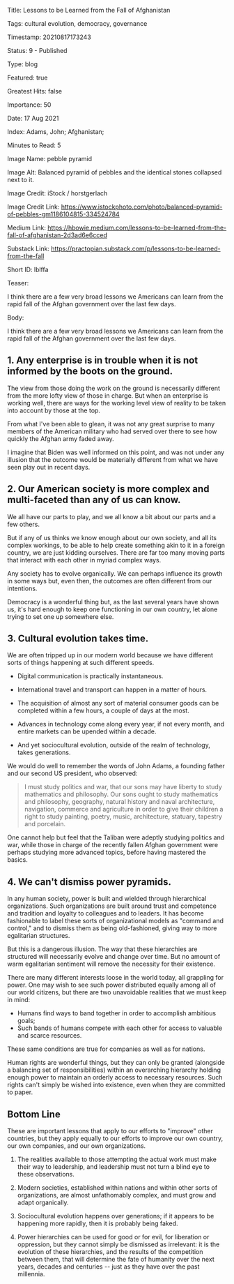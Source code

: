 Title:  Lessons to be Learned from the Fall of Afghanistan

Tags:   cultural evolution, democracy, governance

Timestamp: 20210817173243

Status: 9 - Published

Type:   blog

Featured: true

Greatest Hits: false

Importance: 50

Date:   17 Aug 2021

Index:  Adams, John; Afghanistan; 

Minutes to Read: 5

Image Name: pebble pyramid

Image Alt: Balanced pyramid of pebbles and the identical stones collapsed next to it.

Image Credit: iStock / horstgerlach

Image Credit Link: https://www.istockphoto.com/photo/balanced-pyramid-of-pebbles-gm1186104815-334524784

Medium Link: https://hbowie.medium.com/lessons-to-be-learned-from-the-fall-of-afghanistan-2d3ad6e6cced

Substack Link: https://practopian.substack.com/p/lessons-to-be-learned-from-the-fall

Short ID: lblffa

Teaser: 

I think there are a few very broad lessons we Americans can learn from the rapid fall of the Afghan government over the last few days. 


Body: 

I think there are a few very broad lessons we Americans can learn from the rapid fall of the Afghan government over the last few days. 

## 1. Any enterprise is in trouble when it is not informed by the boots on the ground. 

The view from those doing the work on the ground is necessarily different from the more lofty view of those in charge. But when an enterprise is working well, there are ways for the working level view of reality to be taken into account by those at the top. 

From what I've been able to glean, it was not any great surprise to many members of the American military who had served over there to see how quickly the Afghan army faded away. 

I imagine that Biden was well informed on this point, and was not under any illusion that the outcome would be materially different from what we have seen play out in recent days. 

## 2. Our American society is more complex and multi-faceted than any of us can know. 

We all have our parts to play, and we all know a bit about our parts and a few others. 

But if any of us thinks we know enough about our own society, and all its complex workings, to be able to help create something akin to it in a foreign country, we are just kidding ourselves. There are far too many moving parts that interact with each other in myriad complex ways. 

Any society has to evolve organically. We can perhaps influence its growth in some ways but, even then, the outcomes are often different from our intentions.  

Democracy is a wonderful thing but, as the last several years have shown us, it's hard enough to keep one functioning in our own country, let alone trying to set one up somewhere else. 

## 3. Cultural evolution takes time.

We are often tripped up in our modern world because we have different sorts of things happening at such different speeds. 

+ Digital communication is practically instantaneous. 

+ International travel and transport can happen in a matter of hours. 

+ The acquisition of almost any sort of material consumer goods can be completed within a few hours, a couple of days at the most. 

+ Advances in technology come along every year, if not every month, and entire markets can be upended within a decade. 

+ And yet sociocultural evolution, outside of the realm of technology, takes generations. 

We would do well to remember the words of John Adams, a founding father and our second US president, who observed:

> I must study politics and war, that our sons may have liberty to study mathematics and philosophy. Our sons ought to study mathematics and philosophy, geography, natural history and naval architecture, navigation, commerce and agriculture in order to give their children a right to study painting, poetry, music, architecture, statuary, tapestry and porcelain.

One cannot help but feel that the Taliban were adeptly studying politics and war, while those in charge of the recently fallen Afghan government were perhaps studying more advanced topics, before having mastered the basics. 

## 4. We can't dismiss power pyramids. 

In any human society, power is built and wielded through hierarchical organizations. Such organizations are built around trust and competence and tradition and loyalty to colleagues and to leaders. It has become fashionable to label these sorts of organizational models as "command and control," and to dismiss them as being old-fashioned, giving way to more egalitarian structures.   

But this is a dangerous illusion. The way that these hierarchies are structured will necessarily evolve and change over time. But no amount of warm egalitarian sentiment will remove the necessity for their existence. 

There are many different interests loose in the world today, all grappling for power. One may wish to see such power distributed equally among all of our world citizens, but there are two unavoidable realities that we must keep in mind:

+ Humans find ways to band together in order to accomplish ambitious goals; 
+ Such bands of humans compete with each other for access to valuable and scarce resources. 

These same conditions are true for companies as well as for nations. 

Human rights are wonderful things, but they can only be granted  (alongside a balancing set of responsibilities) within an overarching hierarchy holding enough power to maintain an orderly access to necessary resources. Such rights can't simply be wished into existence, even when they are committed to paper. 

## Bottom Line

These are important lessons that apply to our efforts to "improve" other countries, but they apply equally to our efforts to improve our own country, our own companies, and our own organizations. 

1. The realities available to those attempting the actual work must make their way to leadership, and leadership must not turn a blind eye to these observations. 

2. Modern societies, established within nations and within other sorts of organizations, are almost unfathomably complex, and must grow and adapt organically. 

3. Sociocultural evolution happens over generations; if it appears to be happening more rapidly, then it is probably being faked. 

4. Power hierarchies can be used for good or for evil, for liberation or oppression, but they cannot simply be dismissed as irrelevant: it is the evolution of these hierarchies, and the results of the competition between them, that will determine the fate of humanity over the next years, decades and centuries -- just as they have over the past millennia.
